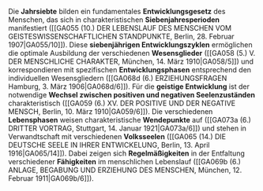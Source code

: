 
Die **Jahrsiebte** bilden ein fundamentales **Entwicklungsgesetz** des Menschen, das sich in charakteristischen **Siebenjahresperioden** manifestiert ([[GA055 (10.) DER LEBENSLAUF DES MENSCHEN VOM GEISTESWISSENSCHAFTLICHEN STANDPUNKTE, Berlin, 28. Februar 1907|GA055/10]]). Diese **siebenjährigen Entwicklungszyklen** ermöglichen die optimale Ausbildung der verschiedenen **Wesensglieder** ([[GA058 (5.) V. DER MENSCHLICHE CHARAKTER, München, 14. März 1910|GA058/5]]) und korrespondieren mit spezifischen **Entwicklungsphasen** entsprechend den individuellen Wesensgliedern ([[GA068d (6.) ERZIEHUNGSFRAGEN Hamburg, 3. März 1906|GA068d/6]]). Für die **geistige Entwicklung** ist der notwendige **Wechsel zwischen positiven und negativen Seelenzuständen** charakteristisch ([[GA059 (6.) XV. DER POSITIVE UND DER NEGATIVE MENSCH, Berlin, 10. März 1910|GA059/6]]). Die verschiedenen **Lebensphasen** weisen charakteristische **Wendepunkte** auf ([[GA073a (6.) DRITTER VORTRAG, Stuttgart, 14. Januar 1921|GA073a/6]]) und stehen in Verwandtschaft mit verschiedenen **Volksseelen** ([[GA065 (14.) DIE DEUTSCHE SEELE IN IHRER ENTWICKELUNG, Berlin, 13. April 1916|GA065/14]]). Dabei zeigen sich **Regelmäßigkeiten** in der Entfaltung verschiedener **Fähigkeiten** im menschlichen Lebenslauf ([[GA069b (6.) ANLAGE, BEGABUNG UND ERZIEHUNG DES MENSCHEN, München, 12. Februar 1911|GA069b/6]]).
